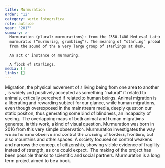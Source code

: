 ```yaml
---
title: Murmuration
order: "12"
category: serie fotografica
role: autrice
year: "2017"
summary: >-
  Murmuration (plural: murmurations): from the 1350-1400 Medieval Latin
  murmuratio ‎(“murmuring, grumbling”). The meaning of “starling” probably comes
  from the sound of the a very large group of starlings at dusk.

  An act or instance of murmuring.

  A flock of starlings.
media: []
links: []
---
```

Migration, the physical movement of a living being from one area to another , is widely and positively accepted as something “natural” if related to animals, critically perceived if related to human beings. Animal migration is a liberating and rewarding subject for our glance, while human migrations, even though overexposed in the mainstream media, deeply question our static position, thus generating some kind of blindness, an incapacity of seeing.  The overlapping maps of both animal and human migrations generate, in this work, a kind of visual question. Murmuration was born in 2016 from this very simple observation. Murmuration investigates the way we as humans observe and control the crossing of borders, frontiers, but also mountains and other spaces. A society focused on control weakens and narrows the concept of citizenship, showing visible evidence of fragility instead of strength, as one could expect.  The making of the project has been possible thanks to scientific and social partners. Murmuration is a long term project aimed to be a book.
